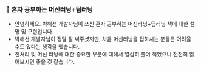 ### 🔧 혼자 공부하는 머신러닝+딥러닝
- 안녕하세요. 박해선 개발자님이 쓰신 혼자 공부하는 머신러닝+딥러닝 책에 대한 설명 및 구현입니다.
- 박해선 개발자님이 정말 잘 써주셨지만, 처음 머신러닝을 접하시는 분들은 어려울 수도 있다는 생각을 했습니다.
- 전처리 및 머신 러닝에 대한 중요한 부분에 대해서 열심히 풀어 적었으니 천천히 읽어보시면 좋을 것 같습니다.

